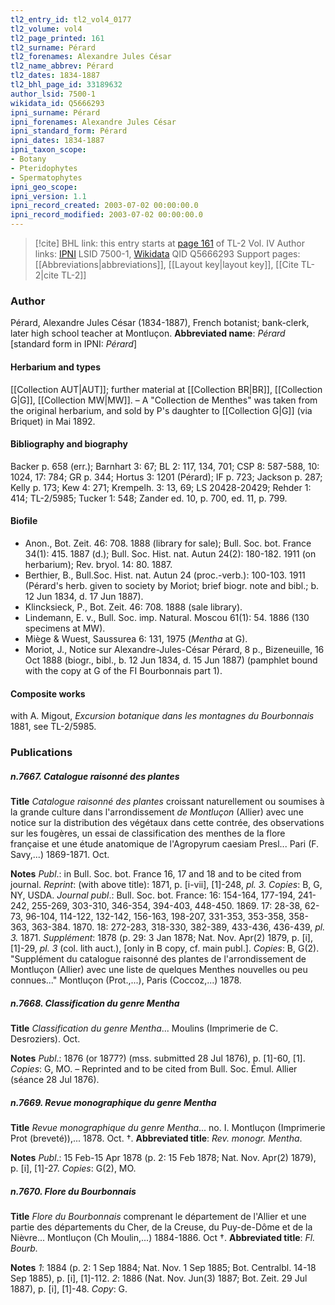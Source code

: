```yaml
---
tl2_entry_id: tl2_vol4_0177
tl2_volume: vol4
tl2_page_printed: 161
tl2_surname: Pérard
tl2_forenames: Alexandre Jules César
tl2_name_abbrev: Pérard
tl2_dates: 1834-1887
tl2_bhl_page_id: 33189632
author_lsid: 7500-1
wikidata_id: Q5666293
ipni_surname: Pérard
ipni_forenames: Alexandre Jules César
ipni_standard_form: Pérard
ipni_dates: 1834-1887
ipni_taxon_scope: 
- Botany
- Pteridophytes
- Spermatophytes
ipni_geo_scope: 
ipni_version: 1.1
ipni_record_created: 2003-07-02 00:00:00.0
ipni_record_modified: 2003-07-02 00:00:00.0
---
```


> [!cite] BHL link: this entry starts at [page 161](https://www.biodiversitylibrary.org/page/33189632) of TL-2 Vol. IV
> Author links: [IPNI](https://www.ipni.org/a/7500-1) LSID 7500-1, [Wikidata](https://www.wikidata.org/wiki/Q5666293) QID Q5666293
> Support pages: [[Abbreviations|abbreviations]], [[Layout key|layout key]], [[Cite TL-2|cite TL-2]]

### Author

Pérard, Alexandre Jules César (1834-1887), French botanist; bank-clerk, later high school teacher at Montluçon. 
**Abbreviated name**: *Pérard* \[standard form in IPNI: *Pérard*\]

#### Herbarium and types

[[Collection AUT|AUT]]; further material at [[Collection BR|BR]], [[Collection G|G]], [[Collection MW|MW]]. – A "Collection de Menthes" was taken from the original herbarium, and sold by P's daughter to [[Collection G|G]] (via Briquet) in Mai 1892.

#### Bibliography and biography

Backer p. 658 (err.); Barnhart 3: 67; BL 2: 117, 134, 701; CSP 8: 587-588, 10: 1024, 17: 784; GR p. 344; Hortus 3: 1201 (Pérard); IF p. 723; Jackson p. 287; Kelly p. 173; Kew 4: 271; Krempelh. 3: 13, 69; LS 20428-20429; Rehder 1: 414; TL-2/5985; Tucker 1: 548; Zander ed. 10, p. 700, ed. 11, p. 799.

#### Biofile

- Anon., Bot. Zeit. 46: 708. 1888 (library for sale); Bull. Soc. bot. France 34(1): 415. 1887 (d.); Bull. Soc. Hist. nat. Autun 24(2): 180-182. 1911 (on herbarium); Rev. bryol. 14: 80. 1887.
- Berthier, B., Bull.Soc. Hist. nat. Autun 24 (proc.-verb.): 100-103. 1911 (Pérard's herb. given to society by Moriot; brief biogr. note and bibl.; b. 12 Jun 1834, d. 17 Jun 1887).
- Klincksieck, P., Bot. Zeit. 46: 708. 1888 (sale library).
- Lindemann, E. v., Bull. Soc. imp. Natural. Moscou 61(1): 54. 1886 (130 specimens at MW).
- Miège & Wuest, Saussurea 6: 131, 1975 (*Mentha* at G).
- Moriot, J., Notice sur Alexandre-Jules-César Pérard, 8 p., Bizeneuille, 16 Oct 1888 (biogr., bibl., b. 12 Jun 1834, d. 15 Jun 1887) (pamphlet bound with the copy at G of the FI Bourbonnais part 1).

#### Composite works

with A. Migout, *Excursion botanique dans les montagnes du Bourbonnais* 1881, see TL-2/5985.

### Publications

##### n.7667. Catalogue raisonné des plantes

**Title**
*Catalogue raisonné des plantes* croissant naturellement ou soumises à la grande culture dans l'arrondissement *de Montluçon* (Allier) avec une notice sur la distribution des végétaux dans cette contrée, des observations sur les fougères, un essai de classification des menthes de la flore française et une étude anatomique de l'Agropyrum caesiam Presl... Pari (F. Savy,...) 1869-1871. Oct.

**Notes**
*Publ*.: in Bull. Soc. bot. France 16, 17 and 18 and to be cited from journal.
*Reprint*: (with above title): 1871, p. \[i-vii\], \[1\]-248, *pl. 3. Copies*: B, G, NY, USDA.
*Journal publ*.: Bull. Soc. bot. France:
16: 154-164, 177-194, 241-242, 255-269, 303-310, 346-354, 394-403, 448-450. 1869. 17: 28-38, 62-73, 96-104, 114-122, 132-142, 156-163, 198-207, 331-353, 353-358, 358-363, 363-384. 1870.
18: 272-283, 318-330, 382-389, 433-436, 436-439, *pl. 3.* 1871.
*Supplément*: 1878 (p. 29: 3 Jan 1878; Nat. Nov. Apr(2) 1879, p. \[i\], \[1\]-29, *pl. 3* (col. lith auct.), \[only in B copy, cf. main publ.\]. *Copies*: B, G(2). "Supplément du catalogue raisonné des plantes de l'arrondissement de Montluçon (Allier) avec une liste de quelques Menthes nouvelles ou peu connues..." Montluçon (Prot.,...), Paris (Coccoz,...) 1878.

##### n.7668. Classification du genre Mentha

**Title**
*Classification du genre Mentha*... Moulins (Imprimerie de C. Desroziers). Oct.

**Notes**
*Publ*.: 1876 (or 1877?) (mss. submitted 28 Jul 1876), p. \[1\]-60, \[1\]. *Copies*: G, MO. – Reprinted and to be cited from Bull. Soc. Émul. Allier (séance 28 Jul 1876).

##### n.7669. Revue monographique du genre Mentha

**Title**
*Revue monographique du genre Mentha*... no. I. Montluçon (Imprimerie Prot (breveté)),... 1878. Oct. †.
**Abbreviated title**: *Rev. monogr. Mentha*.

**Notes**
*Publ*.: 15 Feb-15 Apr 1878 (p. 2: 15 Feb 1878; Nat. Nov. Apr(2) 1879), p. \[i\], \[1\]-27.
*Copies*: G(2), MO.

##### n.7670. Flore du Bourbonnais

**Title**
*Flore du Bourbonnais* comprenant le département de l'Allier et une partie des départements du Cher, de la Creuse, du Puy-de-Dôme et de la Nièvre... Montluçon (Ch Moulin,...) 1884-1886. Oct †.
**Abbreviated title**: *Fl. Bourb.*

**Notes**
*1*: 1884 (p. 2: 1 Sep 1884; Nat. Nov. 1 Sep 1885; Bot. Centralbl. 14-18 Sep 1885), p. \[i\], \[1\]-112.
*2*: 1886 (Nat. Nov. Jun(3) 1887; Bot. Zeit. 29 Jul 1887), p. \[i\], \[1\]-48.
*Copy*: G.

